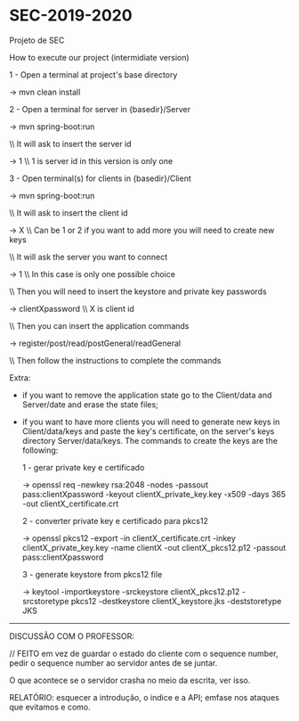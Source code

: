 # SEC-2019-2020
Projeto de SEC


How to execute our project (intermidiate version)

1 - Open a terminal at project's base directory
  
  -> mvn clean install

2 - Open a terminal for server in {basedir}/Server
  
  -> mvn spring-boot:run
  
  \\\ It will ask to insert the server id
 
  -> 1 \\\ 1 is server id in this version is only one

3 - Open terminal(s) for clients in {basedir}/Client
  
  -> mvn spring-boot:run
  
  \\\ It will ask to insert the client id
 
  -> X \\\ Can be 1 or 2 if you want to add more you will need to create new keys

  \\\ It will ask the server you want to connect

  -> 1 \\\ In this case is only one possible choice

  \\\ Then you will need to insert the keystore and private key passwords

  -> clientXpassword \\\ X is client id

  \\\ Then you can insert the application commands
  
  -> register/post/read/postGeneral/readGeneral
  
  \\\ Then follow the instructions to complete the commands

Extra:

- if you want to remove the application state go to the Client/data and Server/date and erase the state files;

- if you want to have more clients you will need to generate new keys in Client/data/keys and paste the key's certificate, on the server's keys directory Server/data/keys. The commands to create the keys are the following:
    
    1 - gerar private key e certificado
    
    -> openssl req -newkey rsa:2048 -nodes -passout pass:clientXpassword -keyout clientX_private_key.key -x509 -days 365 -out            clientX_certificate.crt

    2 - converter private key e certificado para pkcs12
    
    -> openssl pkcs12 -export -in clientX_certificate.crt -inkey clientX_private_key.key -name clientX -out clientX_pkcs12.p12 -passout pass:clientXpassword

    3 - generate keystore from pkcs12 file
    
    -> keytool -importkeystore -srckeystore clientX_pkcs12.p12 -srcstoretype pkcs12 -destkeystore clientX_keystore.jks -deststoretype JKS

-------------------------------------------------------------------------------------------------------------------------------
DISCUSSÃO COM O PROFESSOR:

// FEITO em vez de guardar o estado do cliente com o sequence number, pedir o sequence number ao servidor antes de se juntar.

O que acontece se o servidor crasha no meio da escrita, ver isso.

RELATÓRIO: esquecer a introdução, o indice e a API; emfase nos ataques que evitamos e como.
